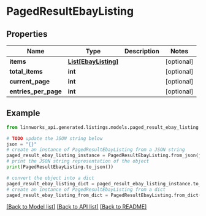 # PagedResultEbayListing


## Properties

Name | Type | Description | Notes
------------ | ------------- | ------------- | -------------
**items** | [**List[EbayListing]**](EbayListing.md) |  | [optional] 
**total_items** | **int** |  | [optional] 
**current_page** | **int** |  | [optional] 
**entries_per_page** | **int** |  | [optional] 

## Example

```python
from linnworks_api.generated.listings.models.paged_result_ebay_listing import PagedResultEbayListing

# TODO update the JSON string below
json = "{}"
# create an instance of PagedResultEbayListing from a JSON string
paged_result_ebay_listing_instance = PagedResultEbayListing.from_json(json)
# print the JSON string representation of the object
print(PagedResultEbayListing.to_json())

# convert the object into a dict
paged_result_ebay_listing_dict = paged_result_ebay_listing_instance.to_dict()
# create an instance of PagedResultEbayListing from a dict
paged_result_ebay_listing_from_dict = PagedResultEbayListing.from_dict(paged_result_ebay_listing_dict)
```
[[Back to Model list]](../README.md#documentation-for-models) [[Back to API list]](../README.md#documentation-for-api-endpoints) [[Back to README]](../README.md)


